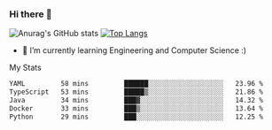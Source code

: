 ### Hi there 👋

![Anurag's GitHub stats](https://github-readme-stats.vercel.app/api?username=MatteoIorio11&show_icons=true&theme=dark) 
[![Top Langs](https://github-readme-stats.vercel.app/api/top-langs/?username=MatteoIorio11&theme=dark)](https://github.com/MatteoIorio11/github-readme-stats)

- 🌱 I’m currently learning Engineering and Computer Science :)

<!--
**MatteoIorio11/MatteoIorio11** is a ✨ _special_ ✨ repository because its `README.md` (this file) appears on your GitHub profile.

Here are some ideas to get you started:

- 🔭 I’m currently working on ...
- 🌱 I’m currently learning ...
- 👯 I’m looking to collaborate on ...
- 🤔 I’m looking for help with ...
- 💬 Ask me about ...
- 📫 How to reach me: ...
- 😄 Pronouns: ...
- ⚡ Fun fact: ...
-->
My Stats
<!--START_SECTION:waka-->

```txt
YAML         58 mins         ██████░░░░░░░░░░░░░░░░░░░   23.96 %
TypeScript   53 mins         █████▒░░░░░░░░░░░░░░░░░░░   21.86 %
Java         34 mins         ███▓░░░░░░░░░░░░░░░░░░░░░   14.32 %
Docker       33 mins         ███▒░░░░░░░░░░░░░░░░░░░░░   13.64 %
Python       29 mins         ███░░░░░░░░░░░░░░░░░░░░░░   12.25 %
```

<!--END_SECTION:waka-->
